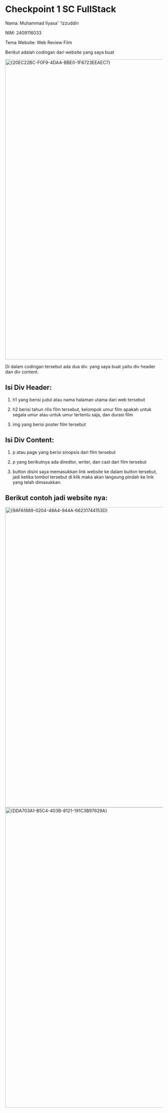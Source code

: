 # Checkpoint 1 SC FullStack
Nama: Muhammad Ilyasa' 'Izzuddin

NIM: 2409116033

Tema Website: Web Review Film

Berikut adalah codingan dari website yang saya buat

<img width="960" alt="{20EC22BC-F0F9-4DAA-BBE0-1F6723EEAEC7}" src="https://github.com/user-attachments/assets/9f05a1b8-632c-45bc-899a-1162be01477a" />




Di dalam codingan tersebut ada dua div. yang saya buat yaitu div header dan div content.

## Isi Div Header:

1. h1 yang berisi judul atau nama halaman utama dari web tersebut

2. h2 berisi tahun rilis film tersebut, kelompok umur film apakah untuk segala umur atau untuk umur tertentu saja, dan durasi film

3. img yang berisi poster film tersebut

## Isi Div Content:

1. p atau page yang berisi sinopsis dari film tersebut
   
2. p yang berikutnya ada diredtor, writer, dan cast dari film tersebut

3. button disini saya memasukkan link website ke dalam button tersebut, jadi ketika tombol tersebut di klik maka akan langsung pindah ke link yang telah dimasukkan.



## Berikut contoh jadi website nya:

<img width="960" alt="{9AFA1689-0204-48A4-944A-66231744153D}" src="https://github.com/user-attachments/assets/d5cb81a0-77e5-4bfd-8829-1967281d6f5d" />
<img width="960" alt="{DDA703A1-B5C4-403B-8121-191C3B97629A}" src="https://github.com/user-attachments/assets/ede9449b-3e65-4ba8-834c-861f6fbf5c08" />





